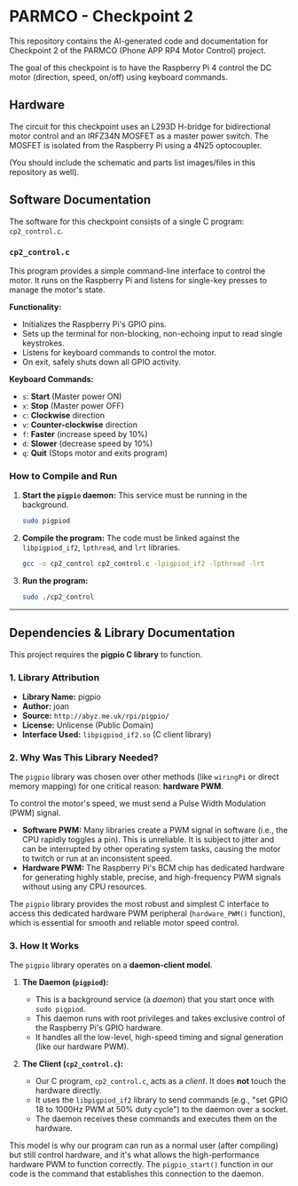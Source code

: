 # PARMCO - Checkpoint 2

This repository contains the AI-generated code and documentation for Checkpoint 2 of the PARMCO (Phone APP RP4 Motor Control) project.

The goal of this checkpoint is to have the Raspberry Pi 4 control the DC motor (direction, speed, on/off) using keyboard commands.

## Hardware

The circuit for this checkpoint uses an L293D H-bridge for bidirectional motor control and an IRFZ34N MOSFET as a master power switch. The MOSFET is isolated from the Raspberry Pi using a 4N25 optocoupler.

(You should include the schematic and parts list images/files in this repository as well).

## Software Documentation

The software for this checkpoint consists of a single C program: `cp2_control.c`.

### `cp2_control.c`

This program provides a simple command-line interface to control the motor. It runs on the Raspberry Pi and listens for single-key presses to manage the motor's state.

**Functionality:**
* Initializes the Raspberry Pi's GPIO pins.
* Sets up the terminal for non-blocking, non-echoing input to read single keystrokes.
* Listens for keyboard commands to control the motor.
* On exit, safely shuts down all GPIO activity.

**Keyboard Commands:**
* `s`: **Start** (Master power ON)
* `x`: **Stop** (Master power OFF)
* `c`: **Clockwise** direction
* `v`: **Counter-clockwise** direction
* `f`: **Faster** (increase speed by 10%)
* `d`: **Slower** (decrease speed by 10%)
* `q`: **Quit** (Stops motor and exits program)

### How to Compile and Run

1.  **Start the `pigpio` daemon:** This service must be running in the background.
    ```bash
    sudo pigpiod
    ```
2.  **Compile the program:** The code must be linked against the `libpigpiod_if2`, `lpthread`, and `lrt` libraries.
    ```bash
    gcc -o cp2_control cp2_control.c -lpigpiod_if2 -lpthread -lrt
    ```
3.  **Run the program:**
    ```bash
    sudo ./cp2_control
    ```

---

## Dependencies & Library Documentation

This project requires the **pigpio C library** to function.

### 1. Library Attribution
* **Library Name:** pigpio
* **Author:** joan
* **Source:** `http://abyz.me.uk/rpi/pigpio/`
* **License:** Unlicense (Public Domain)
* **Interface Used:** `libpigpiod_if2.so` (C client library)

### 2. Why Was This Library Needed?

The `pigpio` library was chosen over other methods (like `wiringPi` or direct memory mapping) for one critical reason: **hardware PWM**.

To control the motor's speed, we must send a Pulse Width Modulation (PWM) signal.
* **Software PWM:** Many libraries create a PWM signal in software (i.e., the CPU rapidly toggles a pin). This is unreliable. It is subject to jitter and can be interrupted by other operating system tasks, causing the motor to twitch or run at an inconsistent speed.
* **Hardware PWM:** The Raspberry Pi's BCM chip has dedicated hardware for generating highly stable, precise, and high-frequency PWM signals without using any CPU resources.

The `pigpio` library provides the most robust and simplest C interface to access this dedicated hardware PWM peripheral (`hardware_PWM()` function), which is essential for smooth and reliable motor speed control.

### 3. How It Works

The `pigpio` library operates on a **daemon-client model**.

1.  **The Daemon (`pigpiod`):**
    * This is a background service (a *daemon*) that you start once with `sudo pigpiod`.
    * This daemon runs with root privileges and takes exclusive control of the Raspberry Pi's GPIO hardware.
    * It handles all the low-level, high-speed timing and signal generation (like our hardware PWM).

2.  **The Client (`cp2_control.c`):**
    * Our C program, `cp2_control.c`, acts as a *client*. It does **not** touch the hardware directly.
    * It uses the `libpigpiod_if2` library to send commands (e.g., "set GPIO 18 to 1000Hz PWM at 50% duty cycle") to the daemon over a socket.
    * The daemon receives these commands and executes them on the hardware.

This model is why our program can run as a normal user (after compiling) but still control hardware, and it's what allows the high-performance hardware PWM to function correctly. The `pigpio_start()` function in our code is the command that establishes this connection to the daemon.